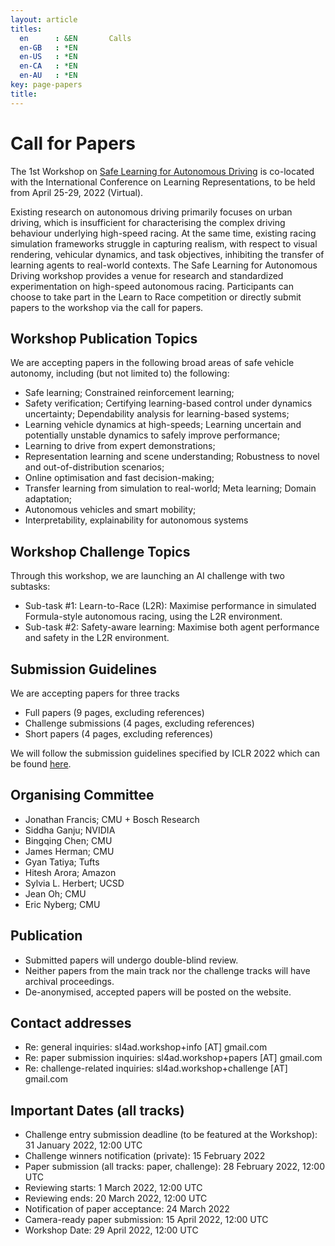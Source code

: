 ```yaml
---
layout: article
titles:
  en      : &EN       Calls
  en-GB   : *EN
  en-US   : *EN
  en-CA   : *EN
  en-AU   : *EN
key: page-papers
title:
---
```


<style>
.article__header h1 {
    display: none;
}
</style>

# Call for Papers

The 1st Workshop on [Safe Learning for Autonomous Driving](https://learn-to-race.org/challenge) is co-located with the International Conference on Learning Representations, to be held from April 25-29, 2022 (Virtual).

Existing research on autonomous driving primarily focuses on urban driving, which is insufficient for characterising the complex driving behaviour underlying high-speed racing. At the same time, existing racing simulation frameworks struggle in capturing realism, with respect to visual rendering, vehicular dynamics, and task objectives, inhibiting the transfer of learning agents to real-world contexts. The Safe Learning for Autonomous Driving workshop provides a venue for research and standardized experimentation on high-speed autonomous racing. Participants can choose to take part in the Learn to Race competition or directly submit papers to the workshop via the call for papers.

## Workshop Publication Topics

We are accepting papers in the following broad areas of safe vehicle autonomy, including (but not limited to) the following:

- Safe learning;  Constrained reinforcement learning;
- Safety verification; Certifying learning-based control under dynamics uncertainty; Dependability analysis for learning-based systems;
- Learning vehicle dynamics at high-speeds; Learning uncertain and potentially unstable dynamics to safely improve performance;
- Learning to drive from expert demonstrations;
- Representation learning and scene understanding; Robustness to novel and out-of-distribution scenarios;
- Online optimisation and fast decision-making;
- Transfer learning from simulation to real-world; Meta learning; Domain adaptation;
- Autonomous vehicles and smart mobility;
- Interpretability, explainability for autonomous systems

## Workshop Challenge Topics

Through this workshop, we are launching an AI challenge with two subtasks:

- Sub-task #1: Learn-to-Race (L2R): Maximise performance in simulated Formula-style autonomous racing, using the L2R environment.
- Sub-task #2: Safety-aware learning: Maximise both agent performance and safety in the L2R environment.

## Submission Guidelines

We are accepting papers for three tracks
- Full papers (9 pages, excluding references)
- Challenge submissions (4 pages, excluding references)
- Short papers (4 pages, excluding references)

We will follow the submission guidelines specified by ICLR 2022 which can be found [here](https://iclr.cc/Conferences/2022/CallForPapers).

## Organising Committee

- Jonathan Francis; CMU + Bosch Research
- Siddha Ganju; NVIDIA
- Bingqing Chen; CMU
- James Herman; CMU
- Gyan Tatiya; Tufts
- Hitesh Arora; Amazon
- Sylvia L. Herbert; UCSD
- Jean Oh; CMU
- Eric Nyberg; CMU

## Publication

- Submitted papers will undergo double-blind review.
- Neither papers from the main track nor the challenge tracks will have archival proceedings.
- De-anonymised, accepted papers will be posted on the website.

## Contact addresses

- Re: general inquiries: sl4ad.workshop+info [AT] gmail.com
- Re: paper submission inquiries: sl4ad.workshop+papers [AT] gmail.com
- Re: challenge-related inquiries: sl4ad.workshop+challenge [AT] gmail.com

## Important Dates (all tracks)

- Challenge entry submission deadline (to be featured at the Workshop): 31 January 2022, 12:00 UTC
- Challenge winners notification (private): 15 February 2022
- Paper submission (all tracks: paper, challenge): 28 February 2022, 12:00 UTC
- Reviewing starts: 1 March 2022, 12:00 UTC
- Reviewing ends: 20 March 2022, 12:00 UTC
- Notification of paper acceptance: 24 March 2022
- Camera-ready paper submission: 15 April 2022, 12:00 UTC
- Workshop Date: 29 April 2022, 12:00 UTC
